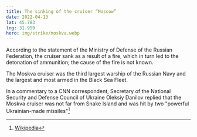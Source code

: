 ```yaml
---
title: The sinking of the cruiser “Moscow”
date: 2022-04-13
lat: 45.783
lng: 31.959
hero: img/strike/moskva.webp
---
```


According to the statement of the Ministry of Defense of the Russian Federation, the cruiser sank as a result of a fire, which in turn led to the detonation of ammunition; the cause of the fire is not known.

The Moskva cruiser was the third largest warship of the Russian Navy and the largest and most armed in the Black Sea Fleet.

In a commentary to a CNN correspondent, Secretary of the National Security and Defense Council of Ukraine Oleksiy Danilov replied that the Moskva cruiser was not far from Snake Island and was hit by two "powerful Ukrainian-made missiles"[^1]

[^1]: [Wikipedia](https://ru.wikipedia.org/wiki/%D0%93%D0%B8%D0%B1%D0%B5%D0%BB%D1%8C_%D0%BA%D1%80%D0%B5%D0%B9%D1%81%D0%B5%D1%80%D0%B0_%C2%AB%D0%9C%D0%BE%D1%81%D0%BA%D0%B2%D0%B0%C2%BB)